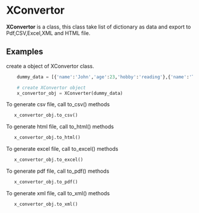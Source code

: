 
# XConvertor

**XConvertor** is a class, this class take list of dictionary as data and export to Pdf,CSV,Excel,XML and HTML file.




## Examples

 create a object of XConvertor class.
 
```python 
    dummy_data = [{'name':'John','age':23,'hobby':'reading'},{'name':'Tom','age':23,'hobby':'coding'}]

    # create XConvertor object
    x_convertor_obj = XConverter(dummy_data)

```

 To generate csv file, call to_csv() methods
 ```python
    x_convertor_obj.to_csv()

```


 To generate html file, call to_html() methods
 ```python
    x_convertor_obj.to_html()

```


 To generate excel file, call to_excel() methods
 ```python
    x_convertor_obj.to_excel()

```


 To generate pdf file, call to_pdf() methods
 ```python
    x_convertor_obj.to_pdf()

```

 To generate xml file, call to_xml() methods
 ```python
    x_convertor_obj.to_xml()

```


 
